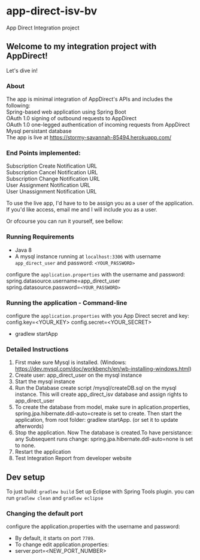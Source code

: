 # app-direct-isv-bv
App Direct Integration project

## Welcome to my integration project with AppDirect!
Let's dive in!

### About
The app is minimal integration of AppDirect's APIs and includes the following: <br />
Spring-based web application using Spring Boot <br />
OAuth 1.0 signing of outbound requests to AppDirect <br />
OAuth 1.0 one-legged authentication of incoming requests from AppDirect <br />
Mysql persistant database <br />
The app is live at https://stormy-savannah-85494.herokuapp.com/ <br />

### End Points implemented:
Subscription Create Notification URL <br />
Subscription Cancel Notification URL <br />
Subscription Change Notification URL  <br />
User Assignment Notification URL <br />
User Unassignment Notification URL <br />

To use the live app, I'd have to to be assign you as a user of the application. 
If you'd like access, email me and I will include you as a user. 

Or ofcourse you can run it yourself, see bellow:

### Running Requirements
* Java 8
* A mysql instance running at `localhost:3306` with username `app_direct_user` and password: `<YOUR_PASSWORD>`

configure the `application.properties` with the username and password:
spring.datasource.username=app_direct_user
spring.datasource.password=`<YOUR_PASSWORD>`

### Running the application - Command-line
configure the `application.properties` with you App Direct secret and key:
config.key=<YOUR_KEY>
config.secret=<YOUR_SECRET>

* gradlew startApp

### Detailed Instructions
1. First make sure Mysql is installed. (Windows: https://dev.mysql.com/doc/workbench/en/wb-installing-windows.html)
2. Create user: app_direct_user on the mysql instance
3. Start the mysql instance
4. Run the Database create script /mysql/createDB.sql on the mysql instance. This will create app_direct_isv database and assign rights to app_direct_user
5. To create the database from model, make sure in aplication.properties, 
spring.jpa.hibernate.ddl-auto=create is set to create. Then start the application, from root folder: gradlew startApp. (or set it to update afterwords)
7. Stop the application. Now The database is created.To have persistance: any Subsequent runs change: spring.jpa.hibernate.ddl-auto=none is set to none.
8. Restart the application
9. Test Integration Report from developer website

## Dev setup
To just build: `gradlew build`
Set up Eclipse with Spring Tools plugin.
you can run `gradlew clean` and `gradlew eclipse`

### Changing the default port
configure the application.properties with the username and password:
* By default, it starts on port `7789`.
* To change edit application.properties:
* server.port=<NEW_PORT_NUMBER>

